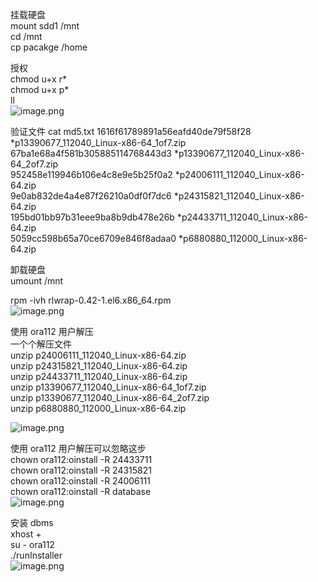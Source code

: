 挂载硬盘		
mount sdd1 /mnt		
cd /mnt		
cp pacakge /home		
		
授权		
chmod u+x r*		
 chmod u+x p*		
ll		
![image.png](http://upload-images.jianshu.io/upload_images/2787821-ed76048f79584ec1.png?imageMogr2/auto-orient/strip%7CimageView2/2/w/1240)

		
验证文件		cat md5.txt
1616f61789891a56eafd40de79f58f28 *p13390677_112040_Linux-x86-64_1of7.zip		
67ba1e68a4f581b305885114768443d3 *p13390677_112040_Linux-x86-64_2of7.zip		
952458e119946b106e4c8e9e5b25f0a2 *p24006111_112040_Linux-x86-64.zip		
9e0ab832de4a4e87f26210a0df0f7dc6 *p24315821_112040_Linux-x86-64.zip		
195bd01bb97b31eee9ba8b9db478e26b *p24433711_112040_Linux-x86-64.zip		
5059cc598b65a70ce6709e846f8adaa0 *p6880880_112000_Linux-x86-64.zip		
		
卸载硬盘		
umount /mnt		
		
		
 rpm -ivh rlwrap-0.42-1.el6.x86_64.rpm 		
![image.png](http://upload-images.jianshu.io/upload_images/2787821-7a98decb5ae74f18.png?imageMogr2/auto-orient/strip%7CimageView2/2/w/1240)
		

		
使用 ora112 用户解压		
一个个解压文件		
unzip p24006111_112040_Linux-x86-64.zip		
unzip p24315821_112040_Linux-x86-64.zip 		
unzip p24433711_112040_Linux-x86-64.zip 		
unzip p13390677_112040_Linux-x86-64_1of7.zip 		
unzip p13390677_112040_Linux-x86-64_2of7.zip 		
unzip p6880880_112000_Linux-x86-64.zip 		
		
![image.png](http://upload-images.jianshu.io/upload_images/2787821-70f6d15915be3487.png?imageMogr2/auto-orient/strip%7CimageView2/2/w/1240)

		
使用 ora112 用户解压可以忽略这步		
chown ora112:oinstall -R 24433711		
chown ora112:oinstall -R 24315821		
chown ora112:oinstall -R 24006111		
chown ora112:oinstall -R database		
![image.png](http://upload-images.jianshu.io/upload_images/2787821-1814a4bab43c4539.png?imageMogr2/auto-orient/strip%7CimageView2/2/w/1240)
		
	
		
安装 dbms		
xhost +		
su - ora112		
 ./runInstaller		
![image.png](http://upload-images.jianshu.io/upload_images/2787821-6d61cb4acaa03e80.png?imageMogr2/auto-orient/strip%7CimageView2/2/w/1240)


